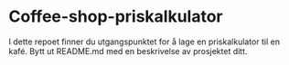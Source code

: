 # Coffee-shop-priskalkulator
I dette repoet finner du utgangspunktet for å lage en priskalkulator til en kafé. Bytt ut README.md med en beskrivelse av prosjektet ditt.

